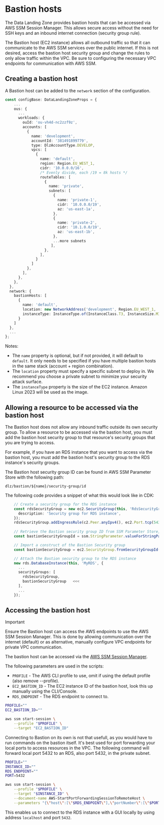 # Bastion hosts

The Data Landing Zone provides bastion hosts that can be accessed via AWS SSM Session Manager. This allows secure
access without the need for SSH keys and an inbound internet connection (security group rule).

The Bastion host (EC2 instance) allows all outbound traffic so that it can communicate to the AWS SSM services over the 
public internet. If this is not desired, access the bastion host security group and change the rules to only allow
traffic within the VPC. Be sure to configuring the necessary VPC endpoints for communication with AWS SSM.

## Creating a bastion host

A Bastion host can be added to the `network` section of the configuration.

```ts
const configBase: DataLandingZoneProps = {
    ...
    ous: {
      ...
      workloads: {
        ouId: 'ou-vh4d-nc2zzf9z',
        accounts: [
          {
            name: 'development',
            accountId: '381491899779',
            type: DlzAccountType.DEVELOP,
            vpcs: [
              {
                name: 'default',
                region: Region.EU_WEST_1,
                cidr: '10.0.0.0/16',
                /* Evenly divide, each /19 = 8k hosts */
                routeTables: [
                  {
                    name: 'private',
                    subnets: [
                      {
                        name: 'private-1',
                        cidr: '10.0.0.0/19',
                        az: 'us-east-1a',
                      },
                      {
                        name: 'private-2',
                        cidr: '10.1.0.0/19',
                        az: 'us-east-1b',
                      },
                      ...more subnets
                     ],
                  },
                ],
              }
            ]
          },
        ],
      },
    },
  },
  network: {
    bastionHosts: [
      {
        name: 'default',
        location: new NetworkAddress('development', Region.EU_WEST_1, 'default', 'private', 'private-1'),
        instanceType: InstanceType.of(InstanceClass.T3, InstanceSize.MICRO),
      }
    ]
  },
  ...
};
```
Notes:
- The `name` property is optional, but if not provided, it will default to `default`. It only needs to be specified
  if you have multiple bastion hosts in the same stack (account + region combination).
- The `location` property must specify a specific subnet to deploy in. We recommend you choose a private subnet to
  minimize your security attack surface.
- The `instanceType` property is the size of the EC2 instance. Amazon Linux 2023 will be used as the image.

## Allowing a resource to be accessed via the bastion host

The Bastion host does not allow any inbound traffic outside its own security group. To allow a resource to be accessed
via the bastion host, you must add the bastion host security group to that resource's security groups that you are 
trying to access.

For example, if you have an RDS instance that you want to access via the bastion host, you must add the bastion
host's security group to the RDS instance's security groups.

The Bastion host security group ID can be found in AWS SSM Parameter Store with the following path:
```
dlz/bastion/${name}/security-group/id
```

The following code provides a snippet of what this would look like in CDK:
```typescript
    // Create a security group for the RDS instance
    const rdsSecurityGroup = new ec2.SecurityGroup(this, 'RdsSecurityGroup', {
      description: 'Security group for RDS instance',
    });
    rdsSecurityGroup.addIngressRule(c2.Peer.anyIpv4(), ec2.Port.tcp(5432));
    
    // Retrieve the Bastion security group ID from SSM Parameter Store, given its name is `default`
    const bastionSecurityGroupId = ssm.StringParameter.valueForStringParameter(this, 'dlz/bastion/default/security-group/id');

    // Import a construct of the Bastion Security group
    const bastionSecurityGroup = ec2.SecurityGroup.fromSecurityGroupId(this, 'BastionSecurityGroup', bastionSecurityGroupId);

    // Attach the Bastion security group to the RDS instance
    new rds.DatabaseInstance(this, 'MyRDS', {
      ...
      securityGroups: [
        rdsSecurityGroup,
        bastionSecurityGroup   <<<
      ],
      ...
    });
```

## Accessing the bastion host

> [!IMPORTANT]  
> Ensure the Bastion host can access the AWS endpoints to use the AWS SSM Session Manager. This is done by allowing
> communication over the internet (default) or as alternative, manually configure VPC endpoints for private VPC
> communication.

The bastion host can be accessed via the [AWS SSM Session Manager](https://docs.aws.amazon.com/systems-manager/latest/userguide/session-manager-working-with-install-plugin.html).

The following parameters are used in the scripts:
- `PROFILE` - The AWS CLI profile to use, omit if using the default profile (also remove --profile).
- `EC2_BASTION_ID` - The EC2 instance ID of the bastion host, look this up manually using the CLI/Console.
- `RDS_ENDPOINT` - The RDS endpoint to connect to.

```bash
PROFILE=""
EC2_BASTION_ID=""

aws ssm start-session \
    --profile "$PROFILE" \
    --target "EC2_BASTION_ID" 
```

Connecting to Bastion on its own is not that usefull, as you would have to run commands on the bastion itself. It's best used 
for port forwarding your local ports to access resources in the VPC. The following command will forward local port
5432 to an RDS, also port 5432, in the private subnet.

```bash
PROFILE=""
INSTANCE_ID=""
RDS_ENDPOINT=""
PORT=5432

aws ssm start-session \
    --profile "$PROFILE" \
    --target "$INSTANCE_ID" \
    --document-name AWS-StartPortForwardingSessionToRemoteHost \
    --parameters "{\"host\":[\"$RDS_ENDPOINT\"],\"portNumber\":[\"$PORT\"],\"localPortNumber\":[\"$PORT\"]}"
```

This enables us to connect to the RDS instance with a GUI locally by using address `localhost` and port `5432`.



